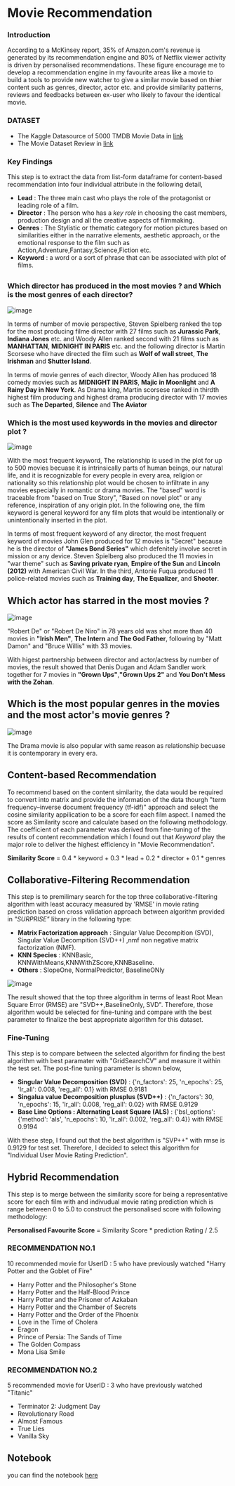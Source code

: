 # Movie Recommendation
### Introduction
According to a McKinsey report, 35% of Amazon.com's revenue is generated by its recommendation engine and 80% of Netflix viewer activity is driven by personalised recommendations. These figure encourage me to develop a recommendation engine in my favourite areas like a movie to build a tools to provide new watcher to give a similar movie based on thier content such as genres, director, actor etc. and provide similarity patterns, reviews and feedbacks between ex-user who likely to favour the identical movie.

### DATASET
- The Kaggle Datasource of 5000 TMDB Movie Data in [link](https://github.com/WarintornNawong/Portfolio/blob/main/Movie_Recommendation/Movie%20Recommendation.ipynb)
- The Movie Dataset Review in [link](https://www.kaggle.com/datasets/rounakbanik/the-movies-dataset)

### Key Findings

This step is to extract the data from list-form dataframe for content-based recommendation into four individual attribute in the following detail,

- **Lead** : The three main cast who plays the role of the protagonist or leading role of a film.
- **Director** : The person who has a *key role* in choosing the cast members, production design and all the creative aspects of filmmaking.
- **Genres** : The Stylistic or thematic category for motion pictures based on similarities either in the narrative elements, aesthetic approach, or the emotional response to the film such as Action,Adventure,Fantasy,Science,Fiction etc.
- **Keyword** : a word or a sort of phrase that can be associated with plot of films.

## 

### Which director has produced in the most movies ? and Which is the most genres of each director? 

![image](https://user-images.githubusercontent.com/104628789/170187177-01ebe607-8ebd-4ea4-9a71-7478aa66f71e.png) 


In terms of number of movie perspective, Steven Spielberg ranked the top for the most producing filme director with 27 films such as **Jurassic Park**, **Indiana Jones** etc. and Woody Allen ranked second with 21 films such as **MANHATTAN**, **MIDNIGHT IN PARIS** etc. and the following director is 
Martin Scorsese who have directed the film such as **Wolf of wall street**, **The Irishman** and **Shutter Island**. 

In terms of movie genres of each director, Woody Allen has produced 18 comedy movies such as **MIDNIGHT IN PARIS**, **Majic in Moonlight** and **A Rainy Day in New York**. As Drama king, Martin scorsese ranked in thirdth highest film producing and highest drama producing director with 17 movies such as **The Departed**, **Silence** and **The Aviator**

### Which is the most used keywords in the movies and director plot ?

![image](https://user-images.githubusercontent.com/104628789/170187276-0d7a96df-132c-4eeb-92a7-f32ea464a080.png)

With the most frequent keyword, The relationship is used in the plot for up to 500 movies becuase it is intrinsically parts of human beings, our natural life, and it is recognizable for  every people in every area, religion or nationality so this relationship plot would be chosen to infiltrate in any movies especially in romantic or drama movies. The "based" word is traceable from "based on True Story", "Based on novel plot" or any reference, inspiration of any origin plot. In the following one, the film keyword is general keyword for any film plots that would be intentionally or unintentionally inserted in the plot.

In terms of most frequent keyword of any director, the most frequent keyword of movies John Glen produced for 12 movies is "Secret" because he is the director of **"James Bond Series"** which defenitely involve secret in mission or any device. Steven Spielberg also produced the 11 movies in "war theme" such as **Saving private ryan**, **Empire of the Sun** and **Lincoln (2012)** with American Civil War. In the third, Antonie Fuqua produced 11 police-related movies such as **Training day**, **The Equalizer**, and **Shooter**. 
 
## Which actor has starred in the most movies ? 

![image](https://user-images.githubusercontent.com/104628789/170187407-6b92b695-0f68-4e50-a9e0-5525e1c0702e.png)

"Robert De" or "Robert De Niro" in 78 years old was shot more than 40 movies in **"Irish Men"**, **The Intern** and **The God Father**, following by "Matt Damon" and "Bruce Willis" with 33 movies.

With higest partnership between director and actor/actress by number of movies, the result showed that Denis Dugan and Adam Sandler work together for 7 movies in **"Grown Ups"**,**"Grown Ups 2"** and **You Don't Mess with the Zohan**.

## Which is the most popular genres in the movies and the most actor's movie genres ?

![image](https://user-images.githubusercontent.com/104628789/170188088-f2f648a2-3977-4ae1-b7cf-b370a97d9c34.png)

The Drama movie is also popular with same reason as relationship becuase it is contemporary in every era.  

## Content-based Recommendation
To recommend based on the content similarity, the data would be required to convert into matrix and provide the information of the data thourgh "term frequency–inverse document frequency (tf-idf)" approach and select the cosine similarity appilication to be a score for each film aspect. I named the score as Similarity score and calculate based on the following methodology. The coefficient of each parameter was derived from fine-tuning of the results of content recommendation which I found out that *Keyword* play the major role to deliver the highest efficiency in "Movie Recommendation".

**Similarity Score** = 0.4 * keyword + 0.3 * lead + 0.2 * director + 0.1 * genres

## Collaborative-Filtering Recommendation

 This step is to premilimary search for the top three collaborative-filtering algorithm with least accuracy measured by 'RMSE' in movie rating prediction based on cross validation approach between algorithm provided in *"SURPRISE"* library in the following type:
- **Matrix Factorization approach** : Singular Value Decompition (SVD), Singular Value Decompition (SVD++) ,nmf non negative matrix factorization (NMF).
- **KNN Species** : KNNBasic, KNNWithMeans,KNNWithZScore,KNNBaseline.
- **Others** : SlopeOne, NormalPredictor, BaselineONly


![image](https://user-images.githubusercontent.com/104628789/170188578-94ac9def-bb1e-48e9-b4b0-1a96554bb478.png)

   The result showed that the top three algorithm in terms of least Root Mean Square Error (RMSE) are "SVD++,BaselineOnly, SVD". Therefore, those algorithm would be selected for fine-tuning and compare with the best parameter to finalize the best appropriate algorithm for this dataset.

### Fine-Tuning
This step is to compare between the selected algorithm for finding the best algorithm with best paramater with "GridSearchCV" and measure it within the test set. The post-fine tuning parameter is shown below, 

- **Singular Value Decomposition (SVD)** : {'n_factors': 25, 'n_epochs': 25, 'lr_all': 0.008, 'reg_all': 0.1} with RMSE 0.9181
- **Singalua value Decomposition plusplus (SVD++)** : {'n_factors': 30, 'n_epochs': 15, 'lr_all': 0.008, 'reg_all': 0.02} with RMSE 0.9129
- **Base Line Options : Alternating Least Square (ALS)** : {'bsl_options': {'method': 'als', 'n_epochs': 10, 'lr_all': 0.002, 'reg_all': 0.4}} with RMSE 0.9194

With these step, I found out that the best algorithm is "SVP++" with rmse is 0.9129 for test set. Therefore, I decided to select this algorithm for "Individual User Movie Rating Prediction".

## Hybrid Recommendation
This step is to merge between the similarity score for being a representative score for each film with and indivudual movie rating prediction which is range between 0 to 5.0 to construct the personalised score with following methodology:

**Personalised Favourite Score** = Similarity Score * prediction Rating / 2.5

### RECOMMENDATION NO.1

10 recommended movie for UserID : 5 who have previously watched "Harry Potter and the Goblet of Fire"

- Harry Potter and the Philosopher's Stone
- Harry Potter and the Half-Blood Prince
- Harry Potter and the Prisoner of Azkaban
- Harry Potter and the Chamber of Secrets
- Harry Potter and the Order of the Phoenix
- Love in the Time of Cholera
- Eragon
- Prince of Persia: The Sands of Time
- The Golden Compass
- Mona Lisa Smile

### RECOMMENDATION NO.2
5 recommended movie for UserID : 3 who have previously watched "Titanic"

- Terminator 2: Judgment Day
- Revolutionary Road
- Almost Famous
- True Lies
- Vanilla Sky
       
## Notebook
you can find the notebook [here](https://github.com/WarintornNawong/Portfolio/blob/main/Movie_Recommendation/Movie%20Recommendation.ipynb)


